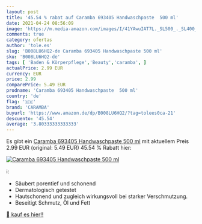 ```yaml
---
layout: post
title: '45.54 % rabat auf Caramba 693405 Handwaschpaste  500 ml'
date: 2021-04-24 08:56:09
image: 'https://m.media-amazon.com/images/I/41YAwuIAT7L._SL500_._SL400_.jpg'
comments: true
category: ofertas
author: 'tole.es'
slug: 'B008LU6HQ2-de Caramba 693405 Handwaschpaste 500 ml'
sku: 'B008LU6HQ2-de'
tags: [ 'Baden & Körperpflege','Beauty','caramba', ]
actualPrice: 2.99 EUR
currency: EUR
price: 2.99
comparePrice: 5.49 EUR
prodname: 'Caramba 693405 Handwaschpaste  500 ml'
country: 'de'
flag: '🇩🇪'
brand: 'CARAMBA'
buyurl: 'https://www.amazon.de/dp/B008LU6HQ2/?tag=tolees0ca-21'
descuento: '45.54'
average: '3.80333333333333'
---
```


Es gibt ein [Caramba 693405 Handwaschpaste  500 ml](https://www.amazon.de/dp/B008LU6HQ2/?tag=tolees0ca-21) mit aktuellem Preis 2.99 EUR (original: 5.49 EUR) 45.54 % Rabatt hier:

[![Caramba 693405 Handwaschpaste  500 ml](https://m.media-amazon.com/images/I/41YAwuIAT7L._SL500_._SL400_.jpg)](https://www.amazon.de/dp/B008LU6HQ2/?tag=tolees0ca-21)

ℹ️:

- Säubert porentief und schonend
- Dermatologisch getestet
- Hautschonend und zugleich wirkungsvoll bei starker Verschmutzung.
- Beseitigt Schmutz, Öl und Fett

[🛒 kauf es hier!!](https://www.amazon.de/dp/B008LU6HQ2/?tag=tolees0ca-21)
